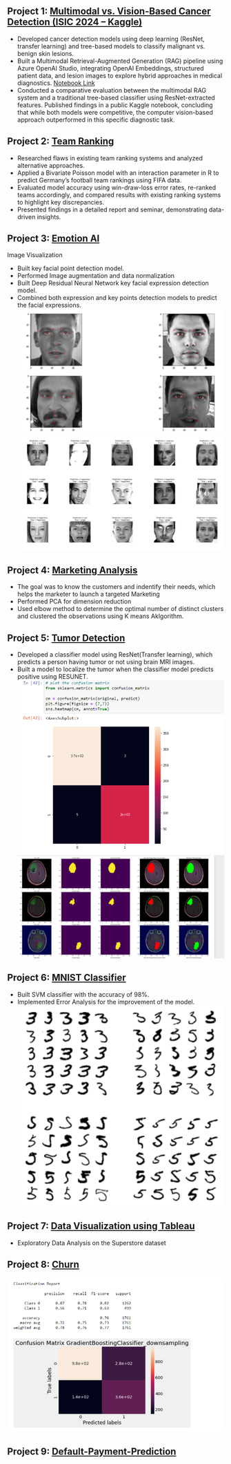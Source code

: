 


## Project 1: [Multimodal vs. Vision-Based Cancer Detection (ISIC 2024 – Kaggle)](https://www.kaggle.com/code/akashkanojiya/cancer-prediction-isic-2024)

- Developed cancer detection models using deep learning (ResNet, transfer learning) and tree-based models to classify malignant vs. benign skin lesions.
- Built a Multimodal Retrieval-Augmented Generation (RAG) pipeline using Azure OpenAI Studio, integrating OpenAI Embeddings, structured patient data, and lesion images to explore hybrid approaches in medical diagnostics. [Notebook Link](https://github.com/Kasha-13/multimodal_rag_cancer_detection_01)
- Conducted a comparative evaluation between the multimodal RAG system and a traditional tree-based classifier using ResNet-extracted features. Published findings in a public Kaggle notebook, concluding that while both models were competitive, the computer vision-based approach outperformed in this specific diagnostic task.



## Project 2: [Team Ranking](https://github.com/Kasha-13/Team_Ranking.git)

- Researched flaws in existing team ranking systems and analyzed alternative approaches.
- Applied a Bivariate Poisson model with an interaction parameter in R to predict Germany’s football team rankings using FIFA data.
- Evaluated model accuracy using win-draw-loss error rates, re-ranked teams accordingly, and compared results with existing ranking systems to highlight key discrepancies.
- Presented findings in a detailed report and seminar, demonstrating data-driven insights.


## Project 3: [Emotion AI](https://github.com/Kasha-13/AI-Emotion)                                                                             
Image Visualization 
- Built key facial point detection model.
- Performed Image augmentation and data normalization
- Built Deep Residual Neural Network key facial expression detection model.
- Combined both expression and key points detection models to predict the facial expressions.
![](/images/facial_key%20points.PNG)
![](/images/emotion.PNG)


## Project 4: [Marketing Analysis](https://github.com/Kasha-13/Marketing-AI)
-	The goal was to know the customers and indentify  their needs, which helps the marketer to launch a targeted Marketing
-	Performed PCA for dimension reduction
-	Used  elbow method to determine the optimal number of distinct clusters and clustered the observations using K means Aklgorithm.


## Project 5: [Tumor Detection](https://github.com/Kasha-13/Tumor_detection)
- Developed a classifier model using ResNet(Transfer learning), which predicts a person having tumor or not using brain MRI images.
- Built a model to localize the tumor when the classifier model predicts positive using RESUNET. 
![](/images/health_1.PNG)
![](/images/Health_2.PNG)


## Project 6: [MNIST Classifier](https://github.com/Kasha-13/MNIST)
- Built SVM classifier with the accuracy of 98%.
- Implemented Error Analysis for the improvement of the model.
![](/images/mnist.PNG)


## Project 7: [Data Visualization using Tableau](https://public.tableau.com/profile/akash4773#!/vizhome/ProfitorLoss_16155416805000/Story1?publish=yes)
- Exploratory Data Analysis on the Superstore dataset


## Project 8: [Churn](https://github.com/Kasha-13/Churn)
![](/images/git.PNG)


## Project 9: [Default-Payment-Prediction](https://github.com/Kasha-13/Default-Payment-Prediction) 


